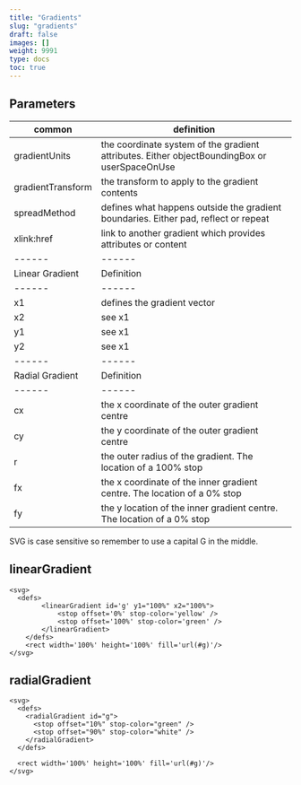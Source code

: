 ```yaml
---
title: "Gradients"
slug: "gradients"
draft: false
images: []
weight: 9991
type: docs
toc: true
---
```


## Parameters
| common | definition |
| ------ | ------ |
| gradientUnits   | the coordinate system of the gradient attributes. Either objectBoundingBox or userSpaceOnUse  |
| gradientTransform | the transform to apply to the gradient contents |
| spreadMethod | defines what happens outside the gradient boundaries. Either pad, reflect or repeat |
| xlink:href | link to another gradient which provides attributes or content |
| ------ | ------ |
| Linear Gradient | Definition |
| ------ | ------ |
| x1 | defines the gradient vector |
| x2 | see x1 |
| y1 | see x1 |
| y2 | see x1 |
| ------ | ------ |
| Radial Gradient | Definition |
| ------ | ------ |
| cx | the x coordinate of the outer gradient centre |
| cy | the y coordinate of the outer gradient centre |
| r | the outer radius of the gradient. The location of a 100% stop |
| fx | the x coordinate of the inner gradient centre. The location of a 0% stop |
| fy | the y location of the inner gradient centre. The location of a 0% stop |



SVG is case sensitive so remember to use a capital G in the middle.

## linearGradient
    <svg>
      <defs>
            <linearGradient id='g' y1="100%" x2="100%">
                <stop offset='0%' stop-color='yellow' />
                <stop offset='100%' stop-color='green' />
            </linearGradient>
        </defs>
        <rect width='100%' height='100%' fill='url(#g)'/>
    </svg>


## radialGradient
    <svg>
      <defs>
        <radialGradient id="g">
          <stop offset="10%" stop-color="green" />
          <stop offset="90%" stop-color="white" />
        </radialGradient>
      </defs>
    
      <rect width='100%' height='100%' fill='url(#g)'/>
    </svg>

